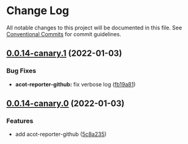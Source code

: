 # Change Log

All notable changes to this project will be documented in this file.
See [Conventional Commits](https://conventionalcommits.org) for commit guidelines.

## [0.0.14-canary.1](https://github.com/acot-a11y/acot/compare/v0.0.14-canary.0...v0.0.14-canary.1) (2022-01-03)

### Bug Fixes

- **acot-reporter-github:** fix verbose log ([fb19a81](https://github.com/acot-a11y/acot/commit/fb19a81a3c6dd56529a890b93f227bb5d770fda3))

## [0.0.14-canary.0](https://github.com/acot-a11y/acot/compare/v0.0.13...v0.0.14-canary.0) (2022-01-03)

### Features

- add acot-reporter-github ([5c8a235](https://github.com/acot-a11y/acot/commit/5c8a235a016f595e401b8ce7e4508c17c07c8310))
